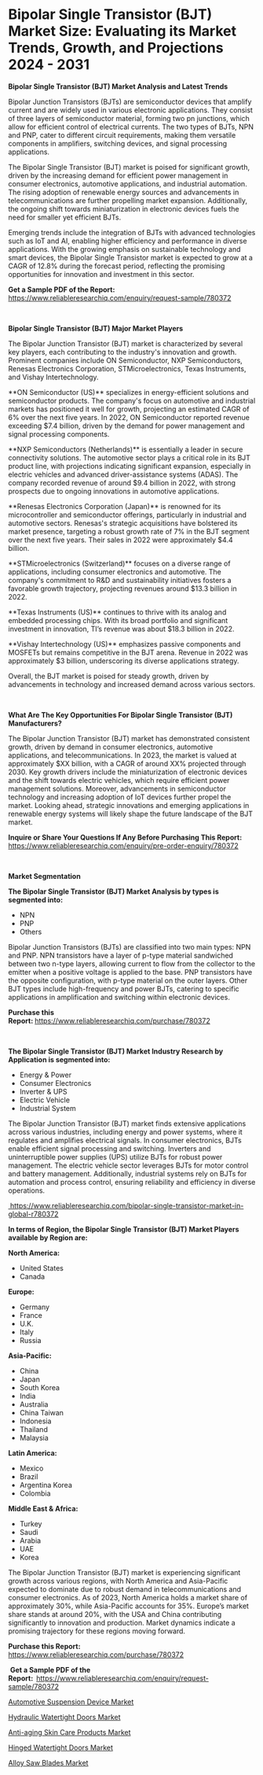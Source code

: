 <p><h1>Bipolar Single Transistor (BJT) Market Size: Evaluating its Market Trends, Growth, and Projections 2024 - 2031</h1></p><p><strong>Bipolar Single Transistor (BJT) Market Analysis and Latest Trends</strong></p>
<p><p>Bipolar Junction Transistors (BJTs) are semiconductor devices that amplify current and are widely used in various electronic applications. They consist of three layers of semiconductor material, forming two pn junctions, which allow for efficient control of electrical currents. The two types of BJTs, NPN and PNP, cater to different circuit requirements, making them versatile components in amplifiers, switching devices, and signal processing applications.</p><p>The Bipolar Single Transistor (BJT) market is poised for significant growth, driven by the increasing demand for efficient power management in consumer electronics, automotive applications, and industrial automation. The rising adoption of renewable energy sources and advancements in telecommunications are further propelling market expansion. Additionally, the ongoing shift towards miniaturization in electronic devices fuels the need for smaller yet efficient BJTs.</p><p>Emerging trends include the integration of BJTs with advanced technologies such as IoT and AI, enabling higher efficiency and performance in diverse applications. With the growing emphasis on sustainable technology and smart devices, the Bipolar Single Transistor market is expected to grow at a CAGR of 12.8% during the forecast period, reflecting the promising opportunities for innovation and investment in this sector.</p></p>
<p><strong>Get a Sample PDF of the Report:&nbsp;</strong> <a href="https://www.reliableresearchiq.com/enquiry/request-sample/780372?utm_campaign=1141&utm_medium=2&utm_source=Github&utm_content=ia&utm_term=15102024&utm_id=bipolar-single-transistor-bjt">https://www.reliableresearchiq.com/enquiry/request-sample/780372</a></p>
<p>&nbsp;</p>
<p><strong>Bipolar Single Transistor (BJT) Major Market Players</strong></p>
<p><p>The Bipolar Junction Transistor (BJT) market is characterized by several key players, each contributing to the industry's innovation and growth. Prominent companies include ON Semiconductor, NXP Semiconductors, Renesas Electronics Corporation, STMicroelectronics, Texas Instruments, and Vishay Intertechnology.</p><p>**ON Semiconductor (US)** specializes in energy-efficient solutions and semiconductor products. The company's focus on automotive and industrial markets has positioned it well for growth, projecting an estimated CAGR of 6% over the next five years. In 2022, ON Semiconductor reported revenue exceeding $7.4 billion, driven by the demand for power management and signal processing components.</p><p>**NXP Semiconductors (Netherlands)** is essentially a leader in secure connectivity solutions. The automotive sector plays a critical role in its BJT product line, with projections indicating significant expansion, especially in electric vehicles and advanced driver-assistance systems (ADAS). The company recorded revenue of around $9.4 billion in 2022, with strong prospects due to ongoing innovations in automotive applications.</p><p>**Renesas Electronics Corporation (Japan)** is renowned for its microcontroller and semiconductor offerings, particularly in industrial and automotive sectors. Renesas's strategic acquisitions have bolstered its market presence, targeting a robust growth rate of 7% in the BJT segment over the next five years. Their sales in 2022 were approximately $4.4 billion.</p><p>**STMicroelectronics (Switzerland)** focuses on a diverse range of applications, including consumer electronics and automotive. The company's commitment to R&D and sustainability initiatives fosters a favorable growth trajectory, projecting revenues around $13.3 billion in 2022.</p><p>**Texas Instruments (US)** continues to thrive with its analog and embedded processing chips. With its broad portfolio and significant investment in innovation, TI’s revenue was about $18.3 billion in 2022.</p><p>**Vishay Intertechnology (US)** emphasizes passive components and MOSFETs but remains competitive in the BJT arena. Revenue in 2022 was approximately $3 billion, underscoring its diverse applications strategy.</p><p>Overall, the BJT market is poised for steady growth, driven by advancements in technology and increased demand across various sectors.</p></p>
<p>&nbsp;</p>
<p><strong>What Are The Key Opportunities For Bipolar Single Transistor (BJT) Manufacturers?</strong></p>
<p><p>The Bipolar Junction Transistor (BJT) market has demonstrated consistent growth, driven by demand in consumer electronics, automotive applications, and telecommunications. In 2023, the market is valued at approximately $XX billion, with a CAGR of around XX% projected through 2030. Key growth drivers include the miniaturization of electronic devices and the shift towards electric vehicles, which require efficient power management solutions. Moreover, advancements in semiconductor technology and increasing adoption of IoT devices further propel the market. Looking ahead, strategic innovations and emerging applications in renewable energy systems will likely shape the future landscape of the BJT market.</p></p>
<p><strong>Inquire or Share Your Questions If Any Before Purchasing This Report:</strong> <a href="https://www.reliableresearchiq.com/enquiry/pre-order-enquiry/780372?utm_campaign=1141&utm_medium=2&utm_source=Github&utm_content=ia&utm_term=15102024&utm_id=bipolar-single-transistor-bjt">https://www.reliableresearchiq.com/enquiry/pre-order-enquiry/780372</a></p>
<p>&nbsp;</p>
<p><strong>Market Segmentation</strong></p>
<p><strong>The Bipolar Single Transistor (BJT) Market Analysis by types is segmented into:</strong></p>
<p><ul><li>NPN</li><li>PNP</li><li>Others</li></ul></p>
<p><p>Bipolar Junction Transistors (BJTs) are classified into two main types: NPN and PNP. NPN transistors have a layer of p-type material sandwiched between two n-type layers, allowing current to flow from the collector to the emitter when a positive voltage is applied to the base. PNP transistors have the opposite configuration, with p-type material on the outer layers. Other BJT types include high-frequency and power BJTs, catering to specific applications in amplification and switching within electronic devices.</p></p>
<p><strong>Purchase this Report:&nbsp;</strong><a href="https://www.reliableresearchiq.com/purchase/780372?utm_campaign=1141&utm_medium=2&utm_source=Github&utm_content=ia&utm_term=15102024&utm_id=bipolar-single-transistor-bjt">https://www.reliableresearchiq.com/purchase/780372</a></p>
<p>&nbsp;</p>
<p><strong>The Bipolar Single Transistor (BJT) Market Industry Research by Application is segmented into:</strong></p>
<p><ul><li>Energy & Power</li><li>Consumer Electronics</li><li>Inverter & UPS</li><li>Electric Vehicle</li><li>Industrial System</li></ul></p>
<p><p>The Bipolar Junction Transistor (BJT) market finds extensive applications across various industries, including energy and power systems, where it regulates and amplifies electrical signals. In consumer electronics, BJTs enable efficient signal processing and switching. Inverters and uninterruptible power supplies (UPS) utilize BJTs for robust power management. The electric vehicle sector leverages BJTs for motor control and battery management. Additionally, industrial systems rely on BJTs for automation and process control, ensuring reliability and efficiency in diverse operations.</p></p>
<p><a href="https://www.reliableresearchiq.com/bipolar-single-transistor-market-in-global-r780372?utm_campaign=1141&utm_medium=2&utm_source=Github&utm_content=ia&utm_term=15102024&utm_id=bipolar-single-transistor-bjt">&nbsp;https://www.reliableresearchiq.com/bipolar-single-transistor-market-in-global-r780372</a></p>
<p><strong>In terms of Region, the Bipolar Single Transistor (BJT) Market Players available by Region are:</strong></p>
<p>
    <p> <strong> North America: </strong>
        <ul>
            <li>United States</li>
            <li>Canada</li>
        </ul>
        </p> 
    <p> <strong> Europe: </strong>
        <ul>
            <li>Germany</li>
            <li>France</li>
            <li>U.K.</li>
            <li>Italy</li>
            <li>Russia</li>
        </ul>
        </p> 
    <p> <strong> Asia-Pacific: </strong>
        <ul>
            <li>China</li>
            <li>Japan</li>
            <li>South Korea</li>
            <li>India</li>
            <li>Australia</li>
            <li>China Taiwan</li>
            <li>Indonesia</li>
            <li>Thailand</li>
            <li>Malaysia</li>
        </ul>
        </p> 
    <p> <strong> Latin America: </strong>
        <ul>
            <li>Mexico</li>
            <li>Brazil</li>
            <li>Argentina Korea</li>
            <li>Colombia</li>
        </ul>
        </p> 
    <p> <strong> Middle East & Africa: </strong>
        <ul>
            <li>Turkey</li>
            <li>Saudi</li>
            <li>Arabia</li>
            <li>UAE</li>
            <li>Korea</li>
        </ul>
    </p>
    </p>
<p><p>The Bipolar Junction Transistor (BJT) market is experiencing significant growth across various regions, with North America and Asia-Pacific expected to dominate due to robust demand in telecommunications and consumer electronics. As of 2023, North America holds a market share of approximately 30%, while Asia-Pacific accounts for 35%. Europe’s market share stands at around 20%, with the USA and China contributing significantly to innovation and production. Market dynamics indicate a promising trajectory for these regions moving forward.</p></p>
<p><strong>Purchase this Report: </strong><a href="https://www.reliableresearchiq.com/purchase/780372?utm_campaign=1141&utm_medium=2&utm_source=Github&utm_content=ia&utm_term=15102024&utm_id=bipolar-single-transistor-bjt">https://www.reliableresearchiq.com/purchase/780372</a></p>
<p>&nbsp;<strong>Get a Sample PDF of the Report:&nbsp;&nbsp;</strong><a href="https://www.reliableresearchiq.com/enquiry/request-sample/780372?utm_campaign=1141&utm_medium=2&utm_source=Github&utm_content=ia&utm_term=15102024&utm_id=bipolar-single-transistor-bjt">https://www.reliableresearchiq.com/enquiry/request-sample/780372</a></p>
<p><strong></strong></p>
<p><p><a href="https://www.linkedin.com/pulse/automotive-suspension-device-market-strategic-insights-ma9zf?utm_campaign=1141&utm_medium=2&utm_source=Github&utm_content=ia&utm_term=15102024&utm_id=bipolar-single-transistor-bjt">Automotive Suspension Device Market</a></p><p><a href="https://issuu.com/reportprime-2/docs/hydraulic-watertight-doors-market-s_80a9f6f4d381d0?utm_campaign=1141&utm_medium=2&utm_source=Github&utm_content=ia&utm_term=15102024&utm_id=bipolar-single-transistor-bjt">Hydraulic Watertight Doors Market</a></p><p><a href="https://github.com/erskinemm93/Market-Research-Report-List-1/blob/main/anti-aging-skin-care-products-market.md?utm_campaign=1141&utm_medium=2&utm_source=Github&utm_content=ia&utm_term=15102024&utm_id=bipolar-single-transistor-bjt">Anti-aging Skin Care Products Market</a></p><p><a href="https://issuu.com/reportprime-2/docs/hinged-watertight-doors-market-size_83b15a5d7a093f?utm_campaign=1141&utm_medium=2&utm_source=Github&utm_content=ia&utm_term=15102024&utm_id=bipolar-single-transistor-bjt">Hinged Watertight Doors Market</a></p><p><a href="https://github.com/pespeyervi/Market-Research-Report-List-1/blob/main/alloy-saw-blades-market.md?utm_campaign=1141&utm_medium=2&utm_source=Github&utm_content=ia&utm_term=15102024&utm_id=bipolar-single-transistor-bjt">Alloy Saw Blades Market</a></p></p>